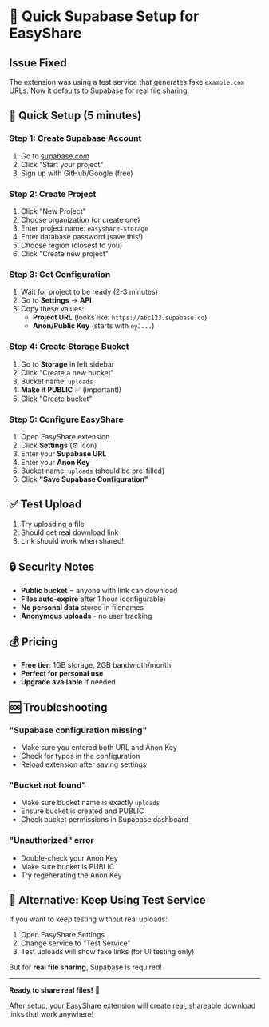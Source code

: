 # 🚀 Quick Supabase Setup for EasyShare

## Issue Fixed
The extension was using a test service that generates fake `example.com` URLs. Now it defaults to Supabase for real file sharing.

## 🔧 Quick Setup (5 minutes)

### Step 1: Create Supabase Account
1. Go to [supabase.com](https://supabase.com)
2. Click "Start your project" 
3. Sign up with GitHub/Google (free)

### Step 2: Create Project
1. Click "New Project"
2. Choose organization (or create one)
3. Enter project name: `easyshare-storage`
4. Enter database password (save this!)
5. Choose region (closest to you)
6. Click "Create new project"

### Step 3: Get Configuration
1. Wait for project to be ready (2-3 minutes)
2. Go to **Settings** → **API**
3. Copy these values:
   - **Project URL** (looks like: `https://abc123.supabase.co`)
   - **Anon/Public Key** (starts with `eyJ...`)

### Step 4: Create Storage Bucket
1. Go to **Storage** in left sidebar
2. Click "Create a new bucket"
3. Bucket name: `uploads`
4. **Make it PUBLIC** ✅ (important!)
5. Click "Create bucket"

### Step 5: Configure EasyShare
1. Open EasyShare extension
2. Click **Settings** (⚙️ icon)
3. Enter your **Supabase URL**
4. Enter your **Anon Key**
5. Bucket name: `uploads` (should be pre-filled)
6. Click **"Save Supabase Configuration"**

## ✅ Test Upload
1. Try uploading a file
2. Should get real download link
3. Link should work when shared!

## 🔒 Security Notes
- **Public bucket** = anyone with link can download
- **Files auto-expire** after 1 hour (configurable)
- **No personal data** stored in filenames
- **Anonymous uploads** - no user tracking

## 💰 Pricing
- **Free tier**: 1GB storage, 2GB bandwidth/month
- **Perfect for personal use**
- **Upgrade available** if needed

## 🆘 Troubleshooting

### "Supabase configuration missing"
- Make sure you entered both URL and Anon Key
- Check for typos in the configuration
- Reload extension after saving settings

### "Bucket not found"
- Make sure bucket name is exactly `uploads`
- Ensure bucket is created and PUBLIC
- Check bucket permissions in Supabase dashboard

### "Unauthorized" error
- Double-check your Anon Key
- Make sure bucket is PUBLIC
- Try regenerating the Anon Key

## 🎯 Alternative: Keep Using Test Service

If you want to keep testing without real uploads:

1. Open EasyShare Settings
2. Change service to "Test Service" 
3. Test uploads will show fake links (for UI testing only)

But for **real file sharing**, Supabase is required!

---

**Ready to share real files!** 🎉

After setup, your EasyShare extension will create real, shareable download links that work anywhere!
